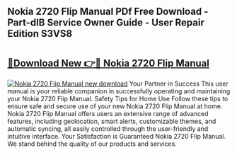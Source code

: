 ## Nokia 2720 Flip Manual PDf Free Download - Part-dIB Service Owner Guide - User Repair Edition S3VS8

# <h2><a href="http://cf2759.oget.top/?id=Nokia+2720+Flip+Manual">🔗Download New 👉🔴 Nokia 2720 Flip Manual</a></h2>

[![Nokia 2720 Flip Manual new download](https://i.imgur.com/5g1atiW.png)](http://cf2759.oget.top/?id=Nokia+2720+Flip+Manual)
Your Partner in Success This user manual is your reliable companion in successfully operating and maintaining your Nokia 2720 Flip Manual. Safety Tips for Home Use Follow these tips to ensure safe and secure use of your new Nokia 2720 Flip Manual at home. Nokia 2720 Flip Manual offers users an extensive range of advanced features, including geolocation, smart alerts, customizable themes, and automatic syncing, all easily controlled through the user-friendly and intuitive interface. Your Satisfaction is Guaranteed Nokia 2720 Flip Manual. We stand behind the quality of our products and services.
